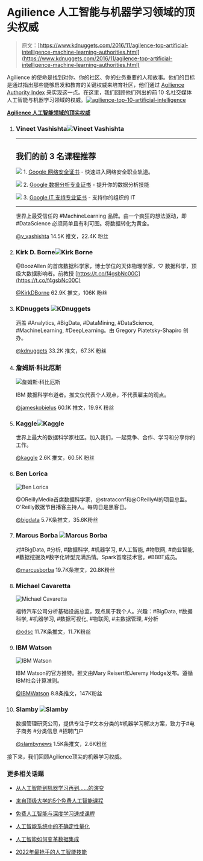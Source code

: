 # Agilience 人工智能与机器学习领域的顶尖权威

> 原文：[https://www.kdnuggets.com/2016/11/agilence-top-artificial-intelligence-machine-learning-authorities.html](https://www.kdnuggets.com/2016/11/agilence-top-artificial-intelligence-machine-learning-authorities.html)

Agilience 的使命是找到对你、你的社区、你的业务重要的人和故事。他们的目标是通过指出那些能够启发和教育的关键权威来培育社区，他们通过 [Agilience Authority Index](https://blog.agilience.com/category/all/authority-index/) 来实现这一点。在这里，我们回顾他们列出的前 10 名社交媒体人工智能与机器学习领域的权威。[![agilience-top-10-artificial-intelligence](../Images/80996fe937cad70d042edf8aea28e27b.png)](/wp-content/uploads/agilience-top-10-artificial-intelligence.png)

**[Agilience 人工智能领域的顶尖权威](https://agilience.com/en/topic/Artificial%20intelligence)**

1.  ### Vineet Vashishta![Vineet Vashishta](../Images/ec57fcf4bc86e6e2fe8fdb59a47ac70a.png)

    * * *

    ## 我们的前 3 名课程推荐

    ![](../Images/0244c01ba9267c002ef39d4907e0b8fb.png) 1\. [Google 网络安全证书](https://www.kdnuggets.com/google-cybersecurity) - 快速进入网络安全职业轨道。

    ![](../Images/e225c49c3c91745821c8c0368bf04711.png) 2\. [Google 数据分析专业证书](https://www.kdnuggets.com/google-data-analytics) - 提升你的数据分析技能

    ![](../Images/0244c01ba9267c002ef39d4907e0b8fb.png) 3\. [Google IT 支持专业证书](https://www.kdnuggets.com/google-itsupport) - 支持你的组织的 IT

    * * *

    世界上最受信任的 #MachineLearning 品牌。由一个疯狂的想法驱动，即 #DataScience 必须简单且有利可图。将数据转化为黄金。

    [@v_vashishta](https://twitter.com/v_vashishta) 14.5K 推文，22.4K 粉丝

1.  ### Kirk D. Borne![Kirk Borne](../Images/d0dc7dd3e0a454bfaa86f88559af6c7f.png)

    @BoozAllen 的首席数据科学家，博士学位的天体物理学家，♡ 数据科学，顶级大数据影响者。前教授 [https://t.co/f4gsbNc00C](https://t.co/f4gsbNc00C)

    [@KirkDBorne](https://twitter.com/KirkDBorne) 62.9K 推文，106K 粉丝

1.  ### KDnuggets ![KDnuggets](../Images/c09407efecab966b1b0201670bf2c270.png)

    涵盖 #Analytics, #BigData, #DataMining, #DataScience, #MachineLearning, #DeepLearning。由 Gregory Piatetsky-Shapiro 创办。

    [@kdnuggets](https://twitter.com/kdnuggets) 33.2K 推文，67.3K 粉丝

1.  ### 詹姆斯·科比厄斯

    ![詹姆斯·科比厄斯](../Images/ae86f02dd02012c72a29351fa4730f67.png)

    IBM 数据科学布道者。推文仅代表个人观点，不代表雇主的观点。

    [@jameskobielus](https://twitter.com/jameskobielus) 60.1K 推文，19.9K 粉丝

1.  ### Kaggle![Kaggle](../Images/6b6af16e76bdfc2755cad4e9d24b5e12.png)

    世界上最大的数据科学家社区。加入我们，一起竞争、合作、学习和分享你的工作。

    [@kaggle](https://twitter.com/kaggle) 2.6K 推文，60.5K 粉丝

1.  ### Ben Lorica

    ![Ben Lorica](../Images/00abb372439caaaf2f1ca1129b1a6528.png)

    @OReillyMedia首席数据科学家，@strataconf和@OReillyAI的项目总监。O'Reilly数据节目播客主持人。每周日是黑客日。

    [@bigdata](https://twitter.com/bigdata) 5.7K条推文，35.6K粉丝

1.  ### Marcus Borba ![Marcus Borba](../Images/4244e65b8b04b46f0a270e80c9b06931.png)

    对#BigData, #分析, #数据科学, #机器学习, #人工智能, #物联网, #商业智能, #数据挖掘及#数字化转型充满热情。Spark首席技术官。#BBBT成员。

    [@marcusborba](https://twitter.com/marcusborba) 19.7K条推文，20.8K粉丝

1.  ### Michael Cavaretta

    ![Michael Cavaretta](../Images/df1b2297ece49ffb6b538ffc52e19f3c.png)

    福特汽车公司分析基础设施总监，观点属于我个人。兴趣：#BigData, #数据科学, #机器学习, #数据可视化, #物联网, #主数据管理, #分析

    [@odsc](https://twitter.com/odsc) 11.7K条推文，11.7K粉丝

1.  ### IBM Watson

    ![IBM Watson](../Images/303dbb0fab805d7e2cbbb097952adc98.png)

    IBM Watson的官方推特。推文由Mary Reisert和Jeremy Hodge发布。遵循IBM社会计算准则。

    [@IBMWatson](https://twitter.com/IBMWatson) 8.8条推文，147K粉丝

1.  ### Slamby ![Slamby](../Images/9b005f47ec7595e38746151e15f1b264.png)

    数据管理研究公司，提供专注于#文本分类的#机器学习解决方案，致力于#电子商务 #分类信息 #招聘门户

    [@slambynews](https://twitter.com/slambynews) 1.5K条推文，2.6K粉丝

接下来，我们回顾Agilience顶尖的机器学习权威。

### 更多相关话题

+   [从人工智能到机器学习再到……的演变](https://www.kdnuggets.com/2022/08/evolution-artificial-intelligence-machine-learning-data-science.html)

+   [来自顶级大学的5个免费人工智能课程](https://www.kdnuggets.com/5-free-artificial-intelligence-courses-from-top-universities)

+   [免费人工智能与深度学习速成课程](https://www.kdnuggets.com/2022/07/free-artificial-intelligence-deep-learning-crash-course.html)

+   [人工智能系统中的不确定性量化](https://www.kdnuggets.com/2022/04/uncertainty-quantification-artificial-intelligencebased-systems.html)

+   [人工智能如何变革数据集成](https://www.kdnuggets.com/2022/04/artificial-intelligence-transform-data-integration.html)

+   [2022年最抢手的人工智能技能](https://www.kdnuggets.com/2022/08/indemand-artificial-intelligence-skills-learn-2022.html)
